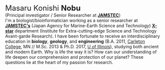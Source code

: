 <div style="font-size:x-large">Masaru Konishi <b><b>Nobu</b></b></div>
(Principal investigator / Senior Researcher at <b><b><a href='https://www.jamstec.go.jp/e/'>JAMSTEC</a></b></b>)<br />
I'm a biologist/bioinformatician working as a senior researcher at <b><b><a href='https://www.jamstec.go.jp/e/'>JAMSTEC's</a></b></b> (Japan Agency for Marine-Earth Science and Technology) <b><b><a href='https://www.jamstec.go.jp/xstar/e/'>X-star</a></b></b> department (Institute for Extra-cutting-edge Science and Technology Avant-garde Research). I have been fortunate to receive an interdisciplinary education in <b><b>biology</b></b>, <b><b>geology</b></b>, and <b><b>engineering</b></b> (B.A. 2011, <a href='https://www.carleton.edu'>Carleton College</a>, MN // M.Sc. 2013 & Ph.D. 2017, <a href='https://cee.illinois.edu'>U of Illinois</a>), studying both ancient and modern Earth. Why is life the way it is? How can our understanding of life deepen our comprehension and protection of our planet? These questions lie at the heart of my passion for research.
